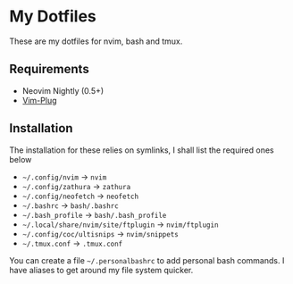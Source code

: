 # My Dotfiles
These are my dotfiles for nvim, bash and tmux.

## Requirements
 - Neovim Nightly (0.5+)
 - [Vim-Plug](https://github.com/junegunn/vim-plug)

## Installation
The installation for these relies on symlinks, I shall list the required ones below
 - `~/.config/nvim` -> `nvim`
 - `~/.config/zathura` -> `zathura`
 - `~/.config/neofetch` -> `neofetch`
 - `~/.bashrc` -> `bash/.bashrc`
 - `~/.bash_profile` -> `bash/.bash_profile`
 - `~/.local/share/nvim/site/ftplugin` -> `nvim/ftplugin`
 - `~/.config/coc/ultisnips` -> `nvim/snippets`
 - `~/.tmux.conf` -> `.tmux.conf`

You can create a file `~/.personalbashrc` to add personal bash commands. I have aliases to get around my file system quicker.
